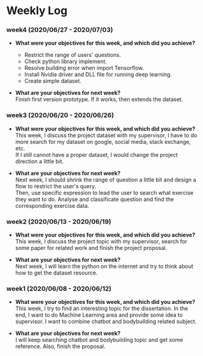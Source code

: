 # Weekly Log  

### week4 (2020/06/27 - 2020/07/03)
* **What were your objectives for this week, and which did you achieve?**  
    - Restrict the range of users' questions.  
    - Check python library implement.  
    - Resolve building error when import Tensorflow.  
    - Install Nvidia driver and DLL file for running deep learning.  
    - Create simple dataset.  
  
* **What are your objectives for next week?**  
    Finish first version prototype. If it works, then extends the dataset.
     
  
### week3 (2020/06/20 - 2020/06/26)
* **What were your objectives for this week, and which did you achieve?**  
    This week, I discuss the project dataset with my supervisor,  I have to do more search for my dataset on google, social media, stack exchange, etc.  
    If I still cannot have a proper dataset, I would change the project direction a little bit.  
  
* **What are your objectives for next week?**  
    Next week, I should shrink the range of question a little bit and design a flow to restrict the user's query.  
    Then, use specific expression to lead the user to search what exercise they want to do. Analyse and classificate question and find the corresponding exercise data.   
  
### week2 (2020/06/13 - 2020/06/19)
* **What were your objectives for this week, and which did you achieve?**  
    This week, I discuss the project topic with my supervisor,  search for some paper for related work and finish the project proposal.  
  
* **What are your objectives for next week?**  
    Next week, I will learn the python on the internet and try to think about how to get the dataset resource.    
  
### week1 (2020/06/08 - 2020/06/12)
* **What were your objectives for this week, and which did you achieve?**  
    This week, I try to find an interesting topic for the dissertation. In the end, I want to do Machine Learning area and provide some idea to supervisor. I want to combine chatbot and bodybuilding related subject.
  
* **What are your objectives for next week?**  
    I will keep searching chatbot and bodybuilding topic and get some reference. Also, finish the proposal.
